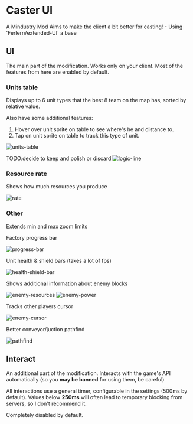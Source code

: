 # Caster UI

A Mindustry Mod Aims to make the client a bit better for casting! - Using 'Ferlern/extended-UI' a base

## UI

The main part of the modification. Works only on your client. Most of the features from here are enabled by default.

### Units table

Displays up to 6 unit types that the best 8 team on the map has, sorted by relative value.

Also have some additional features:

1. Hover over unit sprite on table to see where's he and distance to.
2. Tap on unit sprite on table to track this type of unit.

![units-table](https://cdn.discordapp.com/attachments/606977691757051920/950541449554976788/unknown.png)


TODO:decide to keep and polish or discard
![logic-line](https://cdn.discordapp.com/attachments/606977691757051920/954039066305888326/unknown.png)

### Resource rate

Shows how much resources you produce

![rate](https://cdn.discordapp.com/attachments/606977691757051920/989816706987876432/EpicPen_jJO6PgFNf1.png)

### Other

Extends min and max zoom limits

Factory progress bar

![progress-bar](https://cdn.discordapp.com/attachments/606977691757051920/951186180895023165/unknown.png)

Unit health & shield bars (takes a lot of fps)

![health-shield-bar](https://cdn.discordapp.com/attachments/606977691757051920/951889454824579092/unknown.png)

Shows additional information about enemy blocks

![enemy-resources](https://cdn.discordapp.com/attachments/606977691757051920/953751760273543238/unknown.png)
![enemy-power](https://cdn.discordapp.com/attachments/606977691757051920/953751888044625991/unknown.png)

Tracks other players cursor

![enemy-cursor](https://cdn.discordapp.com/attachments/606977691757051920/954038645420068934/unknown.png)

Better conveyor/juction pathfind

![pathfind](https://cdn.discordapp.com/attachments/606977691757051920/989817162749317130/EpicPen_DsuGQN1oXs.gif)

## Interact

An additional part of the modification. Interacts with the game's API automatically (so you **may be banned** for using them, be careful)

All interactions use a general timer, configurable in the settings (500ms by default). Values ​​below **250ms** will often lead to temporary blocking from servers, so I don't recommend it.

Completely disabled by default.
